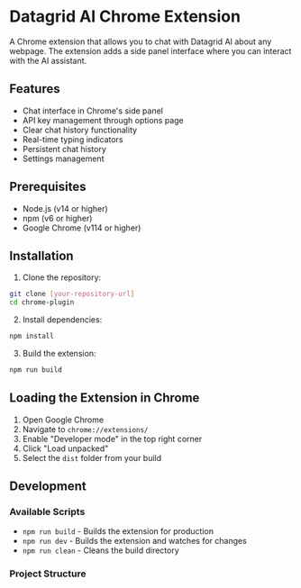 # Datagrid AI Chrome Extension

A Chrome extension that allows you to chat with Datagrid AI about any webpage. The extension adds a side panel interface where you can interact with the AI assistant.

## Features

- Chat interface in Chrome's side panel
- API key management through options page
- Clear chat history functionality
- Real-time typing indicators
- Persistent chat history
- Settings management

## Prerequisites

- Node.js (v14 or higher)
- npm (v6 or higher)
- Google Chrome (v114 or higher)

## Installation

1. Clone the repository:

```bash
git clone [your-repository-url]
cd chrome-plugin
```

2. Install dependencies:

```bash
npm install
```

3. Build the extension:

```bash
npm run build
```

## Loading the Extension in Chrome

1. Open Google Chrome
2. Navigate to `chrome://extensions/`
3. Enable "Developer mode" in the top right corner
4. Click "Load unpacked"
5. Select the `dist` folder from your build

## Development

### Available Scripts

- `npm run build` - Builds the extension for production
- `npm run dev` - Builds the extension and watches for changes
- `npm run clean` - Cleans the build directory

### Project Structure
